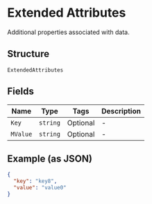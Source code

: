 
# Extended Attributes

Additional properties associated with data.

## Structure

`ExtendedAttributes`

## Fields

| Name | Type | Tags | Description |
|  --- | --- | --- | --- |
| `Key` | `string` | Optional | - |
| `MValue` | `string` | Optional | - |

## Example (as JSON)

```json
{
  "key": "key8",
  "value": "value0"
}
```

